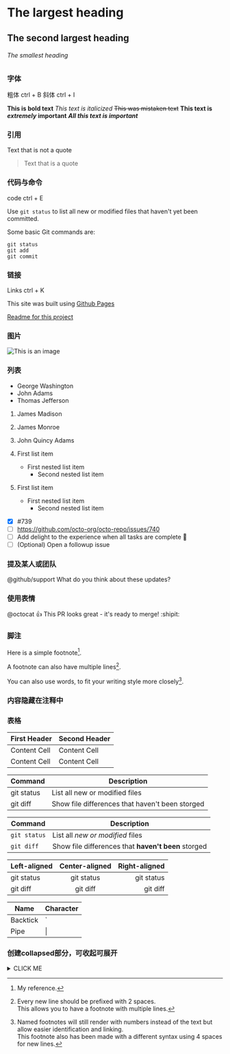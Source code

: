 # The largest heading
## The second largest heading
###### The smallest heading

### 字体
粗体 ctrl + B
斜体 ctrl + I

**This is bold text**
_This text is italicized_
~~This was mistaken text~~
**This text is _extremely_ important**
***All this text is important***

### 引用
Text that is not a quote
> Text that is a quote

### 代码与命令
code ctrl + E

Use `git status` to list all new or modified files that haven't yet been committed.

Some basic Git commands are:
```
git status
git add
git commit
```

### 链接
Links ctrl + K

This site was built using [Github Pages](https://pages.github.com/)

[Readme for this project](README.md)

### 图片
![This is an image](https://myoctocat.com/assets/images/base-octocat.svg)

### 列表
- George Washington
- John Adams
- Thomas Jefferson

1. James Madison
2. James Monroe
3. John Quincy Adams

1. First list item
   - First nested list item
     - Second nested list item

100. First list item
     - First nested list item
       - Second nested list item

- [x] #739
- [ ] https://github.com/octo-org/octo-repo/issues/740
- [ ] Add delight to the experience when all tasks are complete :tada:
- [ ] \(Optional) Open a followup issue

### 提及某人或团队
@github/support What do you think about these updates?

### 使用表情
@octocat :+1: This PR looks great - it's ready to merge! :shipit:

### 脚注
Here is a simple footnote[^1].

A footnote can also have multiple lines[^2].  

You can also use words, to fit your writing style more closely[^note].

[^1]: My reference.
[^2]: Every new line should be prefixed with 2 spaces.  
  This allows you to have a footnote with multiple lines.
[^note]:
    Named footnotes will still render with numbers instead of the text but allow easier identification and linking.  
    This footnote also has been made with a different syntax using 4 spaces for new lines.
    
### 内容隐藏在注释中
<!-- This content will not appear in the rendered Markdown -->

### 表格
 | First Header | Second Header |
 | ------------ | ------------- |
 | Content Cell | Content Cell  |
 | Content Cell | Content Cell  |
 
 | Command | Description |
 | --- | --- |
 | git status | List all new or modified files |
 | git diff | Show file differences that haven't been storged |
 
 | Command | Description |
 | --- | --- |
 | `git status` | List all *new or modified* files |
 | `git diff` | Show file differences that **haven't been** storged |
 
 | Left-aligned | Center-aligned | Right-aligned |
 | :---         |      :---:     |          ---: |
 | git status   | git status     | git status    |
 | git diff     | git diff       | git diff      |
 
 | Name     | Character |
 | ---      | ---       |
 | Backtick | \`        |
 | Pipe     | \|        |
 
### 创建collapsed部分，可收起可展开
<details><summary>CLICK ME</summary>
   <p>
      #### We can hide anything, even code!
      ```
      ruby
      puts "Hello World"
      ```
   </p>
   </details>
